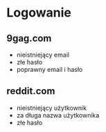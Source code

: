 # Logowanie


## 9gag.com 
* nieistniejący email
* złe hasło
* poprawny email i hasło

## reddit.com
* nieistniejący użytkownik
* za długa nazwa użytkownika
* złe hasło
